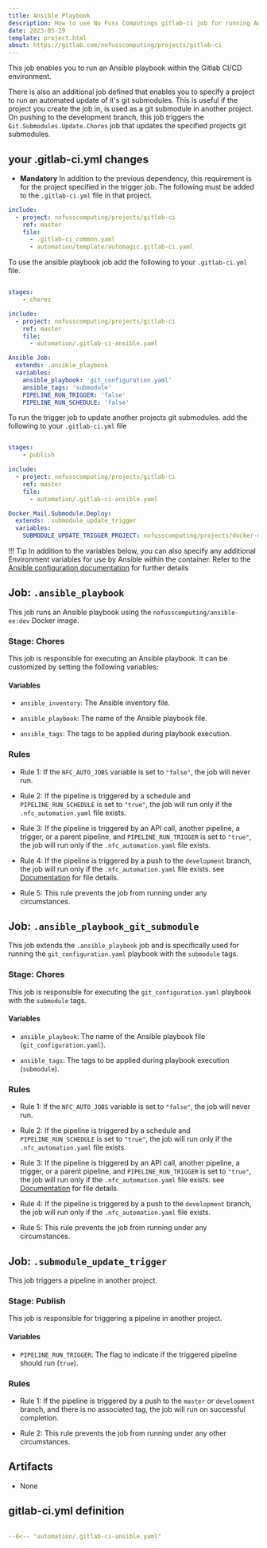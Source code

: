 ```yaml
---
title: Ansible Playbook
description: How to use No Fuss Computings gitlab-ci job for running Ansible Playbooks
date: 2023-05-29
template: project.html
about: https://gitlab.com/nofusscomputing/projects/gitlab-ci
---
```


This job enables you to run an Ansible playbook within the Gitlab CI/CD environment.


There is also an additional job defined that enables you to specify a project to run an automated update of it's git submodules. This is useful if the project you create the job in, is used as a git submodule in another project. On pushing to the development branch, this job triggers the `Git.Submodules.Update.Chores` job that updates the specified projects git submodules.



## your .gitlab-ci.yml changes

- **Mandatory** In addition to the previous dependency, this requirement is for the project specified in the trigger job. The following must be added to the `.gitlab-ci.yml` file in that project.

``` yaml
include:
  - project: nofusscomputing/projects/gitlab-ci
    ref: master
    file:
      - .gitlab-ci_common.yaml
      - automation/template/automagic.gitlab-ci.yaml
```

To use the ansible playbook job add the following to your `.gitlab-ci.yml` file.

``` yaml

stages:
    - chores

include:
  - project: nofusscomputing/projects/gitlab-ci
    ref: master
    file:
      - automation/.gitlab-ci-ansible.yaml

Ansible Job:
  extends: .ansible_playbook
  variables:
    ansible_playbook: 'git_configuration.yaml'
    ansible_tags: 'submodule'
    PIPELINE_RUN_TRIGGER: 'false'
    PIPELINE_RUN_SCHEDULE: 'false'

```

To run the trigger job to update another projects git submodules. add the following to your `.gitlab-ci.yml` file

``` yaml

stages:
    - publish

include:
  - project: nofusscomputing/projects/gitlab-ci
    ref: master
    file:
      - automation/.gitlab-ci-ansible.yaml

Docker_Mail.Submodule.Deploy:
  extends: .submodule_update_trigger
  variables:
    SUBMODULE_UPDATE_TRIGGER_PROJECT: nofusscomputing/projects/docker-mail

```

!!! Tip
    In addition to the variables below, you can also specify any additional Environment variables for use by Ansible within the container. Refer to the [Ansible configuration documentation](https://docs.ansible.com/ansible/latest/reference_appendices/config.html#common-options) for further details


## Job: `.ansible_playbook`

This job runs an Ansible playbook using the `nofusscomputing/ansible-ee:dev` Docker image.


### Stage: Chores

This job is responsible for executing an Ansible playbook. It can be customized by setting the following variables:


#### Variables

- `ansible_inventory`: The Ansible inventory file.

- `ansible_playbook`: The name of the Ansible playbook file.

- `ansible_tags`: The tags to be applied during playbook execution.


### Rules

- Rule 1: If the `NFC_AUTO_JOBS` variable is set to `"false"`, the job will never run.

- Rule 2: If the pipeline is triggered by a schedule and `PIPELINE_RUN_SCHEDULE` is set to `"true"`, the job will run only if the `.nfc_automation.yaml` file exists.

- Rule 3: If the pipeline is triggered by an API call, another pipeline, a trigger, or a parent pipeline, and `PIPELINE_RUN_TRIGGER` is set to `"true"`, the job will run only if the `.nfc_automation.yaml` file exists.

- Rule 4: If the pipeline is triggered by a push to the `development` branch, the job will run only if the `.nfc_automation.yaml` file exists. see [Documentation](../git_configuration/submodule/) for file details.

- Rule 5: This rule prevents the job from running under any circumstances.


## Job: `.ansible_playbook_git_submodule`

This job extends the `.ansible_playbook` job and is specifically used for running the `git_configuration.yaml` playbook with the `submodule` tags.


### Stage: Chores

This job is responsible for executing the `git_configuration.yaml` playbook with the `submodule` tags.


#### Variables

- `ansible_playbook`: The name of the Ansible playbook file (`git_configuration.yaml`).

- `ansible_tags`: The tags to be applied during playbook execution (`submodule`).


### Rules

- Rule 1: If the `NFC_AUTO_JOBS` variable is set to `"false"`, the job will never run.

- Rule 2: If the pipeline is triggered by a schedule and `PIPELINE_RUN_SCHEDULE` is set to `"true"`, the job will run only if the `.nfc_automation.yaml` file exists.

- Rule 3: If the pipeline is triggered by an API call, another pipeline, a trigger, or a parent pipeline, and `PIPELINE_RUN_TRIGGER` is set to `"true"`, the job will run only if the `.nfc_automation.yaml` file exists. see [Documentation](../git_configuration/submodule/) for file details.

- Rule 4: If the pipeline is triggered by a push to the `development` branch, the job will run only if the `.nfc_automation.yaml` file exists.

- Rule 5: This rule prevents the job from running under any circumstances.


## Job: `.submodule_update_trigger`

This job triggers a pipeline in another project.


### Stage: Publish

This job is responsible for triggering a pipeline in another project.


#### Variables

- `PIPELINE_RUN_TRIGGER`: The flag to indicate if the triggered pipeline should run (`true`).


### Rules

- Rule 1: If the pipeline is triggered by a push to the `master` or `development` branch, and there is no associated tag, the job will run on successful completion.

- Rule 2: This rule prevents the job from running under any other circumstances.


## Artifacts

- None


## gitlab-ci.yml definition

``` yaml title=".gitlab-ci.yml" linenums="1"

--8<-- "automation/.gitlab-ci-ansible.yaml"

```
